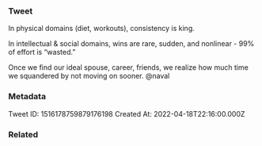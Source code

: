 ### Tweet
In physical domains (diet, workouts), consistency is king.

In intellectual &amp; social domains, wins are rare, sudden, and nonlinear - 99% of effort is “wasted.” 

Once we find our ideal spouse, career, friends, we realize how much time we squandered by not moving on sooner.
@naval

### Metadata
Tweet ID: 1516178759879176198
Created At: 2022-04-18T22:16:00.000Z

### Related

